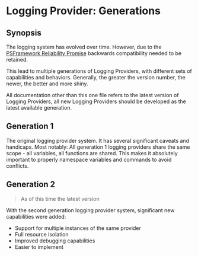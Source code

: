 ﻿# Logging Provider: Generations

## Synopsis

The logging system has evolved over time.
However, due to the [PSFramework Reliability Promise](https://github.com/PowershellFrameworkCollective/psframework/blob/development/PSFramework/The%20PSFramework%20Reliability%20Promise.md) backwards compatibility needed to be retained.

This lead to multiple generations of Logging Providers, with different sets of capabilities and behaviors.
Generally, the greater the version number, the newer, the better and more shiny.

All documentation other than this one file refers to the latest version of Logging Providers, all new Logging Providers should be developed as the latest available generation.

## Generation 1

The original logging provider system.
It has several significant caveats and handicaps.
Most notably: All generation 1 logging providers share the same scope - all variables, all functions are shared.
This makes it absolutely important to properly namespace variables and commands to avoid conflicts.

## Generation 2

> As of this time the latest version

With the second generation logging provider system, significant new capabilities were added:

+ Support for multiple instances of the same provider
+ Full resource isolation
+ Improved debugging capabilities
+ Easier to implement
